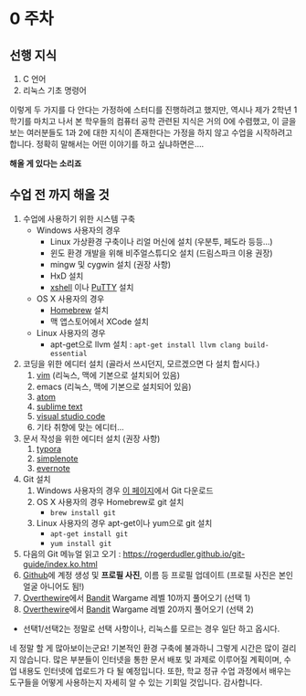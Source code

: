 # 0 주차

## 선행 지식

1. C 언어
2. 리눅스 기초 명령어

이렇게 두 가지를 다 안다는 가정하에 스터디를 진행하려고 했지만, 역시나 제가 2학년 1학기를 마치고 나서 본 학우들의 컴퓨터 공학 관련된 지식은 거의 0에 수렴했고, 이 글을 보는 여러분들도 1과 2에 대한 지식이 존재한다는 가정을 하지 않고 수업을 시작하려고 합니다. 정확히 말해서는 어떤 이야기를 하고 싶냐하면은….

__해올 게 있다는 소리죠__ 

## 수업 전 까지 해올 것

1. 수업에 사용하기 위한 시스템 구축
   - Windows 사용자의 경우
     - Linux 가상환경 구축이나 리얼 머신에 설치 (우분투, 페도라 등등...)
     - 윈도 환경 개발을 위해 비주얼스튜디오 설치 (드림스파크 이용 권장)
     - mingw 및 cygwin 설치 (권장 사항)
     - HxD 설치
     - [xshell](https://www.netsarang.com/download/free_license.html) 이나 [PuTTY](http://www.chiark.greenend.org.uk/~sgtatham/putty/) 설치
   - OS X 사용자의 경우
     - [Homebrew](http://brew.sh/) 설치
     - 맥 앱스토어에서 XCode 설치
   - Linux 사용자의 경우
     - apt-get으로 llvm 설치 : `apt-get install llvm clang build-essential`
2. 코딩을 위한 에디터 설치 (골라서 쓰시던지, 모르겠으면 다 설치 합시다.)
   1. [vim](http://www.vim.org/) (리눅스, 맥에 기본으로 설치되어 있음)
   2. emacs (리눅스, 맥에 기본으로 설치되어 있음)
   3. [atom](https://atom.io/)
   4. [sublime text](https://www.sublimetext.com/)
   5. [visual studio code](https://code.visualstudio.com/)
   6. 기타 취향에 맞는 에디터...
3. 문서 작성을 위한 에디터 설치 (권장 사항)
   1. [typora](http://typora.io/)
   2. [simplenote](https://simplenote.com/)
   3. [evernote](https://evernote.com/intl/ko/)
4. Git 설치
   1. Windows 사용자의 경우 [이 페이지](https://git-scm.com/downloads)에서 Git 다운로드
   2. OS X 사용자의 경우 Homebrew로 git 설치
      - `brew install git`
   3. Linux 사용자의 경우 apt-get이나 yum으로 git 설치
      - `apt-get install git`
      - `yum install git`
5. 다음의 Git 메뉴얼 읽고 오기 : https://rogerdudler.github.io/git-guide/index.ko.html
6. [Github](https://github.com/)에 계정 생성 및 __프로필 사진__, 이름 등 프로필 업데이트 (프로필 사진은 본인 얼굴 아니어도 됨!)
7. [Overthewire](http://overthewire.org)에서 [Bandit](http://overthewire.org/wargames/bandit/) Wargame 레벨 10까지 풀어오기 (선택 1)
8. [Overthewire](http://overthewire.org)에서 [Bandit](http://overthewire.org/wargames/bandit/) Wargame 레벨 20까지 풀어오기 (선택 2)



- 선택1/선택2는 정말로 선택 사항이나, 리눅스를 모르는 경우 일단 하고 옵시다.

네 정말 할 게 많아보이는군요! 기본적인 환경 구축에 불과하니 그렇게 시간은 많이 걸리지 않습니다. 많은 부분들이 인터넷을 통한 문서 배포 및 과제로 이루어질 계획이며, 수업 내용도 인터넷에 업로드가 다 될 예정입니다. 또한, 학교 정규 수업 과정에서 배우는 도구들을 어떻게 사용하는지 자세히 알 수 있는 기회일 것입니다. 감사합니다.